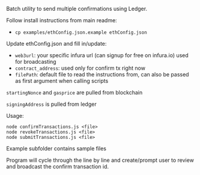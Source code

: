 Batch utility to send multiple confirmations using Ledger. 

Follow install instructions from main readme:
 - `cp examples/ethConfig.json.example ethConfig.json`

Update ethConfig.json and fill in/update:
 - `web3url`: your specific infura url (can signup for free on infura.io) used for broadcasting
 - `contract_address`: used only for confirm tx right now
 - `filePath`: default file to read the instructions from, can also be passed as first argument when calling scripts

`startingNonce` and `gasprice` are pulled from blockchain

`signingAddress` is pulled from ledger

Usage: 
```
node confirmTransactions.js <file>
node revokeTransactions.js <file>
node submitTransactions.js <file>
```

Example subfolder contains sample files

Program will cycle through the <file> line by line and create/prompt user to review and broadcast the confirm transaction id. 
